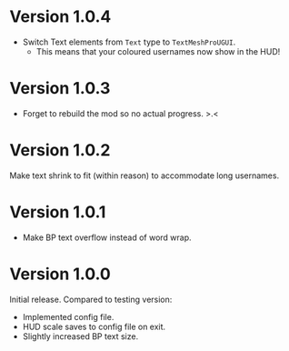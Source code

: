 # Version 1.0.4

- Switch Text elements from `Text` type to `TextMeshProUGUI`.
  - This means that your coloured usernames now show in the HUD!

# Version 1.0.3

- Forget to rebuild the mod so no actual progress. >.<

# Version 1.0.2

Make text shrink to fit (within reason) to accommodate long usernames.

# Version 1.0.1

- Make BP text overflow instead of word wrap.

# Version 1.0.0

Initial release. Compared to testing version:
  - Implemented config file.
  - HUD scale saves to config file on exit.
  - Slightly increased BP text size.